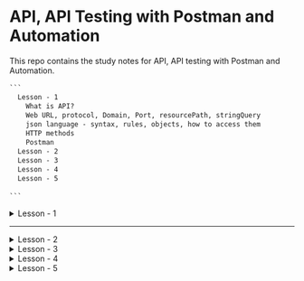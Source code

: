 # API, API Testing with Postman and Automation

This repo contains the study notes for API, API testing with Postman and Automation.

    ```
      Lesson - 1
        What is API?
        Web URL, protocol, Domain, Port, resourcePath, stringQuery
        json language - syntax, rules, objects, how to access them
        HTTP methods
        Postman
      Lesson - 2
      Lesson - 3
      Lesson - 4
      Lesson - 5

    ```

<details>
  <summary>Lesson - 1 </summary>

- <img src=".\img\l1_1_web_url.PNG">
- <img src=".\img\l1_2_web_url.PNG">
- <img src=".\img\l1_3_web_url.PNG">
- <img src=".\img\l1_4_web_url.PNG">

## What is API?

- Application Programming Interface. It is a way for any two applications to communicate with each other.

  - app1 <--->(API) app2
    - Username :
    - Password :
  - Use facebook or google authentication

- Three Layers architecture of API

  - Presentation layer (frontend)
  - Business logic layer (backend) : Developer write logic
    - e.g. customer should be able to add item to the cart
    - customer should be able to check out
    -
  - Data layer : Database
    - Whatever actions you perform (e.g. create a new customer, registration of a new product), the information will be saved/updated in the database layer.

- API testing is testing the business logic of the application and get for responses and validate the responses
- Presentation layer testing : Do manually or use selenium
- (send request) ---> with help of end point(========)
- (receive )<--- (=========)
  - Use json to send and receive the data

## What is Web URL?
- 

- Web URL - web uniform resource location : Uniquely identify the specific web resource inside the web application

  - every web application should have its unique address in the form of URL
  - URL is one and only way to access web application via browser
  - Max number of character in the URL is 200, otherwise, server will reject it.
  - Syntax is below.

  ```
    protocol://<domainName>:port/resourcePath?queryString#fragmentId

    http://localhost:8080/index.php
    http://google.com/search?q=swedish
    http://172.217.160.142/search?q=iphone11
  ```

- www.facebook.com

  - www.69.63.176.13.69.63.com
  - http://69.63.176.13/

- To get IP address of any website, enter the following into command prompt.
  ```
    ping facebook.com

    You will see the following responses.
    Reply from 157.240.8.35: bytes=32 time=43ms TTL=57
    Reply from 157.240.8.35: bytes=32 time=34ms TTL=57
    Reply from 157.240.8.35: bytes=32 time=27ms TTL=57
    Reply from 157.240.8.35: bytes=32 time=26ms TTL=57
  ```
- **protocol**

  - It is a common language where two application exchange information to each other.
    - When Swedish wants to communicate with someone from Korea at a cafe shop, she/he needs to use English to communicate with a cafe waiter
  - When one application want to communicate with another app (in this case browser and server), there is a requirement to have a common language which both applications can understand.
  - This language is known as protocol, where protocol as set of rules and instructions.
  - Browsers always send a request and receive a response via HTTP protocol. Hence it is called HTTP request/response.
  - Types of Protocols
    - http
    - https
    - ftp
    - smtp
  - When to use http vs https
    - Example. login - Enter username and password which are private and sensitive. They should be stored in a secure format. Therefore use https
  - SMTP - e.g. Outlook within one organisation
    - It is mainly for internal email communication
  - **domain**
    - name of the computer or IP address of the computer
    - In the network, there are so many servers available. By looking into the domain name, it will identify the specific computer
  - **port number**
    - We cannot install 2 applications in one port number.
    - All application should be running in different port number
    - What happens if you use same port number for two different applications?
      - Every appliation will be associated with one specific unique port number when it is installed.
      - Port number is used to identify the specific application inside the computer.
      - e.g. Jenkins/jira software installation -> they will be stored at different port numbers
  - **resourcePath**
  - **stringQuery**

    ```
      https://example.com/over/there?name=ferret
      https://upload.wikimedia.org/wikipedia/commons/0/06/Query_string.png

      https://en.wikipedia.org/w/index.php?title=Query_string&action=edit
    ```

  - (What is url?)[https://quick-adviser.com/what-is-resource-path-in-url/]

## JSON

- JSON stands for JavaScript Object Notation.
- JSON objects are used for transferring data between server and client. XML serves the same purpose. However, JSON objects have several advantages over XML.
- JSON values must have the following data types:
  - string
  - number
  - object
  - aray
  - boolean
  - null 
- Syntax Rules
  - data is in name/value pairs
  - data is separated by comma
  - {} hold objects
  - [] brackets hold arrays

  ```
      var person - {
        "firstName" : Lee,
        "lastName" : Kim,
        "age"   : 65
      }
  ```

- Features of JSON
  - light weight
  - langauage independent
  - Easy to read and write
  - Text-based, human readable data exchange format
- Why use JSON?

  - **_Standard Structure_** : As we have seen so far that JSON objects are having a standard structure that makes developers job easy to read and write code, because they know what to expect from JSON.
  - **_Light weight_** : When working with AJAX, it is important to load the data quickly and asynchronously without requesting the page re-load. Since JSON is light
  - **_Scalable_** : It is langauge independent. It means it can work well with most programming languages. If you need to change the server side langauge, in that case, it would be easier to go ahead with the change as JSON structure is same for all the languages

  - JSON vs XML

    - example: Records of 4 students in text based format for later retrival if needed

    - JSON style
      - It is much more light weight compared to XML.
      - Can take advantage of arrays that is not available in XML

    ```
        {
          "students" : [
            {"name": "Lila", "age" : "23", "city" : "Seoul"},
            {"name": "Sam", "age" : "32", "city" : "Busan"},
            {"name": "Lee", "age" : "19", "city" : "Jeju"},
            {"name": "Chen", "age" : "29", "city" : "Incheon"},
          ]
        }
    ```

    - (XML style code)[https://www.convertjson.com/json-to-xml.htm]

    ```
        <?xml version="1.0" encoding="UTF-8" ?>
        <root>
          <students>
            <name>Lila</name>
            <age>23</age>
            <city>Seoul</city>
          </students>
          <students>
            <name>Sam</name>
            <age>32</age>
            <city>Busan</city>
          </students>
          <students>
            <name>Lee</name>
            <age>19</age>
            <city>Jeju</city>
          </students>
          <students>
            <name>Chen</name>
            <age>29</age>
            <city>Incheon</city>
          </students>
        </root>
    ```

- JSON data structures and how to read them

  - JSON objects
  - JSON objects in array
  - Nesting of JSON objects

- **JSON objects** : Below text creates an object that we can access using teh variable called person. Inside an object, there can be any number of key-value pairs.

  ```
      var person = {
        "name" : "Lee Kim",
        "age"   : "65",
        "website" : "myportfolio.com"
      }

      You can access the information out of a JSON object like this.

      document.writeln("The name is" + person.name);
  ```

  - **JSON objects in array** : Suppose it is required to store the information of more than one person. In this case, you need an array of objects.

    ```
      var students = [
        {          
          "name" : "Lee Kim",
          "age"   : 65,
          "website" : "myportfolio.com",
          "subjects" : ["Maths", "physics", "arts", "language"],
          "OnCampusAccommodation" : false,
          "Dependent" : 2,
          "id" : 1
        },
        {          
          "name" : "Josh Cameron",
          "age"   : 26,
          "website" : "icecream.com",
          "subjects" : ["Maths", "Pathology", "Creative", "language"],
          "OnCampusAccommodation" : true,
          "Dependent" : null,
          "id" : 2
        }
      ];


      document.writeln(students[0].name); // Lee Kim
      document.writeln(students[1].website); // icecream.com
    ```

  - **Nesting of JSON objects**

    ```
          var students = {
            "Lee Kim" : {          
              "age"   : 65,
              "website" : "myportfolio.com",
              "id" : 1
            },
            "Josh Cameron": {          
              "age"   : 45,
              "website" : "icecream.com",
              "id" : 2
            }
          };
        
      document.writeln(students[0].name); // Lee Kim

    ```
## HTTP methods
  - <img src=".\img\http_request_methods_from_researchGate.png">
    - Referenced from (Connected Lighting System Interoperability Study: Application Programming Interfaces, Part 1)[https://www.researchgate.net/figure/Definitions-and-characteristics-of-HTTP-11-request-methods_tbl1_334248424]
  - GET, POST, PUT, PATCH, DELETE, COPY, HEAD, OPTIONS, LINK, UNLINK, PURGE, LOCK, UNLOCK, etc..
  - CRUD Operations 
    - Create
    - Read 
    - Update
    - Delete
  - GET - Get/retrieve/read data from the database/server 
    - Example
      - https://xyz.com/students 
      - See how many users are available in the system 
  - POST - Create data in the server
    - Example : 
  - PUT - Update information
    - Whenever you need to update the entire data 
  - PATCH - Update information
    - Whenever you need to change only a single information in the data
  - DELETE - remove a specified resource

## Postman
  - Workspace - Allows you to collaborate with team members
    - can store all the API related to that workspace
  - What is Collections?
    - Collection in Postman means a group of API requests that are already saved in the Postman and can be arranged into folders. A number of folders can be created inside a collection.
    - Putting together similar requests into folders and collections helps the client in better organisation and documentation of their requests.
    - All the API requests can be stored and saved within a collection and these collections can be shared amongst the team in the Postman workspace.
    - Hold collections of all types of requests 
  
  ```
    Create folders in Collections
    GET
    POST

    Use fake API - https://reqres.in/
    use web url syntax
    protocol://domainName:8080//request/queryParamter

    1. Take endpoint /api/users=2
    2. Type this in Postman and use get method : 
        https://reqres.in/api/users?page=2
      protocol  domain     endpoint queryParameter
      - Status 200 means get request is successful
    
    GET request practice
    
  ```
  - (Do practice for all the queries )[https://reqres.in/] and save each request under folder
    - Make sure the response you get the correct.
    - <img src=".\img\l4_1_postman_queries_exercises.PNG">
  
  ```
      ListUsers               https://reqres.in/api/users?page=2
      Single User             https://reqres.in/api/data?id=2
      Single User Not Found   https://reqres.in/api/data?id=23
      List <Resource>         https://reqres.in/api/page?resource=unknown 
      Single <Resource>       https://reqres.in/api/data/unknown/data?id=2
  ```
  - Variables 
  - Environment 

</details>

<hr>

<details>
  <summary>Lesson - 2 </summary>

  - <img src=".\img\">

</details>

<details>
  <summary>Lesson - 3 </summary>

- <img src=".\img\">

</details>

<details>
  <summary>Lesson - 4 </summary>

- <img src=".\img\">

</details>

<details>
  <summary>Lesson - 5 </summary>

- <img src=".\img\">

</details>
